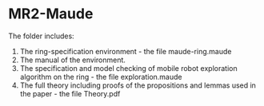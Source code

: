 # MR2-Maude
The folder includes:
1. The ring-specification environment - the file maude-ring.maude
2. The manual of the environment.
3. The specification and model checking of mobile robot exploration algorithm on the ring - the file exploration.maude
4. The  full theory including proofs of the propositions and lemmas used in the paper - the file Theory.pdf
